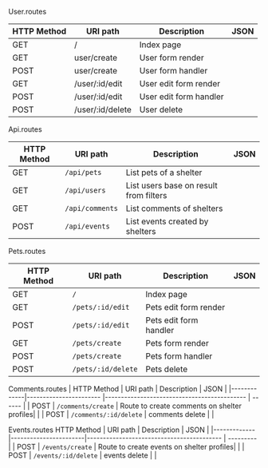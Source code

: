 
User.routes 

| HTTP Method | URI path         | Description            | JSON |
|-------------|------------------|------------------------|------|
| GET         | /                | Index page             |      |
| GET         | user/create      | User form render       |      |
| POST        | user/create      | User form handler      |      |
| GET         | /user/:id/edit   | User edit form render  |      |
| POST        | /user/:id/edit   | User edit form handler |      |
| POST        | /user/:id/delete | User delete            |      |




Api.routes

| HTTP Method | URI path               |         Description                    | JSON |
|-------------|----------------------- |----------------------------------------|------|
| GET         | `/api/pets `           | List pets of a shelter                 |      |       
| GET         | `/api/users`           | List users base on result from filters |      |
| GET         | `/api/comments`        | List comments of shelters              |      |
| POST        | `/api/events`          | List events created by shelters        |      |

Pets.routes 

| HTTP Method | URI path               |         Description                 | JSON |
|-------------|----------------------- |------------------------------------ | ----------     |
| GET         | `/ `                   | Index page                          |      |       
| GET         | `/pets/:id/edit`       | Pets edit form render               |      |
| POST        | `/pets/:id/edit`       | Pets edit form handler              |      |
| GET         | `/pets/create`         | Pets form render                    |      |
| POST        | `/pets/create`         | Pets form handler                   |      |
| POST        | `/pets/:id/delete`     | Pets delete                         |      |

Comments.routes
| HTTP Method | URI path               |         Description                         | JSON |
|-------------|----------------------- |-------------------------------------------- |  ------    |
| POST        | `/comments/create`     | Route to create comments on shelter profiles|      |
| POST        | `/comments/:id/delete` | comments delete                             |      |

Events.routes 
 HTTP Method | URI path               |         Description                       | JSON |
|-------------|-----------------------|------------------------------------------ | ---------     |
| POST        | `/events/create`      | Route to create events on shelter profiles|      |
| POST        | `/events/:id/delete`  | events delete                             |      |



